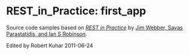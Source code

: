 # REST_in_Practice: first_app

Source code samples based on 
[*REST in Practice*](http://restinpractice.com/default.aspx) 
by [Jim Webber, Savas Parastatidis, and Ian S Robinson](http://restinpractice.com/authors.html).

Edited by Robert Kuhar 2011-06-24
